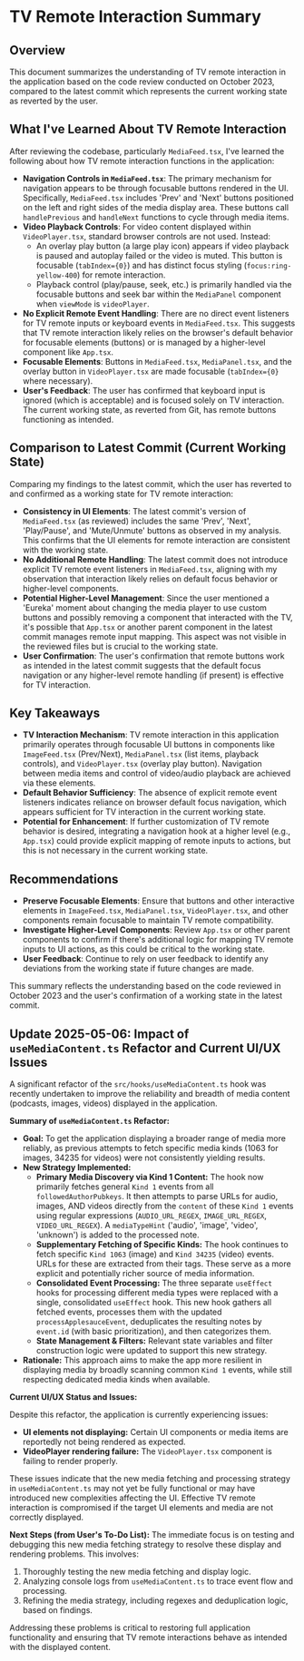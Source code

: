 # TV Remote Interaction Summary

## Overview
This document summarizes the understanding of TV remote interaction in the application based on the code review conducted on October 2023, compared to the latest commit which represents the current working state as reverted by the user.

## What I've Learned About TV Remote Interaction

After reviewing the codebase, particularly `MediaFeed.tsx`, I've learned the following about how TV remote interaction functions in the application:

- **Navigation Controls in `MediaFeed.tsx`**: The primary mechanism for navigation appears to be through focusable buttons rendered in the UI. Specifically, `MediaFeed.tsx` includes 'Prev' and 'Next' buttons positioned on the left and right sides of the media display area. These buttons call `handlePrevious` and `handleNext` functions to cycle through media items.
- **Video Playback Controls**: For video content displayed within `VideoPlayer.tsx`, standard browser controls are not used. Instead:
    - An overlay play button (a large play icon) appears if video playback is paused and autoplay failed or the video is muted. This button is focusable (`tabIndex={0}`) and has distinct focus styling (`focus:ring-yellow-400`) for remote interaction.
    - Playback control (play/pause, seek, etc.) is primarily handled via the focusable buttons and seek bar within the `MediaPanel` component when `viewMode` is `videoPlayer`.
- **No Explicit Remote Event Handling**: There are no direct event listeners for TV remote inputs or keyboard events in `MediaFeed.tsx`. This suggests that TV remote interaction likely relies on the browser's default behavior for focusable elements (buttons) or is managed by a higher-level component like `App.tsx`.
- **Focusable Elements**: Buttons in `MediaFeed.tsx`, `MediaPanel.tsx`, and the overlay button in `VideoPlayer.tsx` are made focusable (`tabIndex={0}` where necessary).
- **User's Feedback**: The user has confirmed that keyboard input is ignored (which is acceptable) and is focused solely on TV interaction. The current working state, as reverted from Git, has remote buttons functioning as intended.

## Comparison to Latest Commit (Current Working State)

Comparing my findings to the latest commit, which the user has reverted to and confirmed as a working state for TV remote interaction:

- **Consistency in UI Elements**: The latest commit's version of `MediaFeed.tsx` (as reviewed) includes the same 'Prev', 'Next', 'Play/Pause', and 'Mute/Unmute' buttons as observed in my analysis. This confirms that the UI elements for remote interaction are consistent with the working state.
- **No Additional Remote Handling**: The latest commit does not introduce explicit TV remote event listeners in `MediaFeed.tsx`, aligning with my observation that interaction likely relies on default focus behavior or higher-level components.
- **Potential Higher-Level Management**: Since the user mentioned a 'Eureka' moment about changing the media player to use custom buttons and possibly removing a component that interacted with the TV, it's possible that `App.tsx` or another parent component in the latest commit manages remote input mapping. This aspect was not visible in the reviewed files but is crucial to the working state.
- **User Confirmation**: The user's confirmation that remote buttons work as intended in the latest commit suggests that the default focus navigation or any higher-level remote handling (if present) is effective for TV interaction.

## Key Takeaways

- **TV Interaction Mechanism**: TV remote interaction in this application primarily operates through focusable UI buttons in components like `ImageFeed.tsx` (Prev/Next), `MediaPanel.tsx` (list items, playback controls), and `VideoPlayer.tsx` (overlay play button). Navigation between media items and control of video/audio playback are achieved via these elements.
- **Default Behavior Sufficiency**: The absence of explicit remote event listeners indicates reliance on browser default focus navigation, which appears sufficient for TV interaction in the current working state.
- **Potential for Enhancement**: If further customization of TV remote behavior is desired, integrating a navigation hook at a higher level (e.g., `App.tsx`) could provide explicit mapping of remote inputs to actions, but this is not necessary in the current working state.

## Recommendations

- **Preserve Focusable Elements**: Ensure that buttons and other interactive elements in `ImageFeed.tsx`, `MediaPanel.tsx`, `VideoPlayer.tsx`, and other components remain focusable to maintain TV remote compatibility.
- **Investigate Higher-Level Components**: Review `App.tsx` or other parent components to confirm if there's additional logic for mapping TV remote inputs to UI actions, as this could be critical to the working state.
- **User Feedback**: Continue to rely on user feedback to identify any deviations from the working state if future changes are made.

This summary reflects the understanding based on the code reviewed in October 2023 and the user's confirmation of a working state in the latest commit. 

## Update 2025-05-06: Impact of `useMediaContent.ts` Refactor and Current UI/UX Issues

A significant refactor of the `src/hooks/useMediaContent.ts` hook was recently undertaken to improve the reliability and breadth of media content (podcasts, images, videos) displayed in the application.

**Summary of `useMediaContent.ts` Refactor:**

*   **Goal:** To get the application displaying a broader range of media more reliably, as previous attempts to fetch specific media kinds (1063 for images, 34235 for videos) were not consistently yielding results.
*   **New Strategy Implemented:**
    *   **Primary Media Discovery via Kind 1 Content:** The hook now primarily fetches general `Kind 1` events from all `followedAuthorPubkeys`. It then attempts to parse URLs for audio, images, AND videos directly from the `content` of these `Kind 1` events using regular expressions (`AUDIO_URL_REGEX`, `IMAGE_URL_REGEX`, `VIDEO_URL_REGEX`). A `mediaTypeHint` ('audio', 'image', 'video', 'unknown') is added to the processed note.
    *   **Supplementary Fetching of Specific Kinds:** The hook continues to fetch specific `Kind 1063` (image) and `Kind 34235` (video) events. URLs for these are extracted from their tags. These serve as a more explicit and potentially richer source of media information.
    *   **Consolidated Event Processing:** The three separate `useEffect` hooks for processing different media types were replaced with a single, consolidated `useEffect` hook. This new hook gathers all fetched events, processes them with the updated `processApplesauceEvent`, deduplicates the resulting notes by `event.id` (with basic prioritization), and then categorizes them.
    *   **State Management & Filters:** Relevant state variables and filter construction logic were updated to support this new strategy.
*   **Rationale:** This approach aims to make the app more resilient in displaying media by broadly scanning common `Kind 1` events, while still respecting dedicated media kinds when available.

**Current UI/UX Status and Issues:**

Despite this refactor, the application is currently experiencing issues:
*   **UI elements not displaying:** Certain UI components or media items are reportedly not being rendered as expected.
*   **VideoPlayer rendering failure:** The `VideoPlayer.tsx` component is failing to render properly.

These issues indicate that the new media fetching and processing strategy in `useMediaContent.ts` may not yet be fully functional or may have introduced new complexities affecting the UI. Effective TV remote interaction is compromised if the target UI elements and media are not correctly displayed.

**Next Steps (from User's To-Do List):**
The immediate focus is on testing and debugging this new media fetching strategy to resolve these display and rendering problems. This involves:
1.  Thoroughly testing the new media fetching and display logic.
2.  Analyzing console logs from `useMediaContent.ts` to trace event flow and processing.
3.  Refining the media strategy, including regexes and deduplication logic, based on findings.

Addressing these problems is critical to restoring full application functionality and ensuring that TV remote interactions behave as intended with the displayed content. 